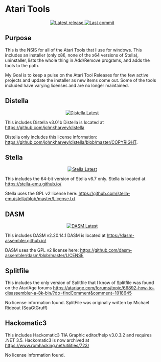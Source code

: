 # Atari Tools

<div align="center"><p>
    <a href="https://github.com/rallyrabbit/AtariTools-Installer/releases/latest">
      <img alt="Latest release" src="https://img.shields.io/github/v/release/rallyrabbit/AtariTools-Installer" />
    </a>
    <a href="https://github.com/rallyrabbit/AtariTools-Installer/pulse">
      <img alt="Last commit" src="https://img.shields.io/github/last-commit/rallyrabbit/AtariTools-Installer"/>
    </a>
</p></div>

## Purpose
This is the NSIS for all of the Atari Tools that I use for windows.  This includes an installer (only x86, none of the x64 versions of Stella), uninstaller, lists the whole thing in Add/Remove programs, and adds the tools to the path.

My Goal is to keep a pulse on the Atari Tool Releases for the few active projects and update the installer as new items come out.  Some of the tools included have varying licenses and are no longer maintained.

## Distella

<div align="center"><p>
    <a href="https://github.com/johnkharvey/distella">
      <img alt="Distella Latest" src="https://img.shields.io/github/v/release/johnkharvey/distella" />
    </a>
</p></div>

This includes Distella v3.01b
Distella is located at https://github.com/johnkharvey/distella

Distella only includes this license information: https://github.com/johnkharvey/distella/blob/master/COPYRIGHT.

## Stella

<div align="center"><p>
    <a href="https://github.com/stella-emu/stella">
      <img alt="Stella Latest" src="https://img.shields.io/github/v/release/stella-emu/stella" />
    </a>
</p></div>

This includes the 64-bit version of Stella v6.7 only.
Stella is located at https://stella-emu.github.io/

Stella uses the GPL v2 license here: https://github.com/stella-emu/stella/blob/master/License.txt

## DASM

<div align="center"><p>
    <a href="https://github.com/dasm-assembler/dasm">
      <img alt="DASM Latest" src="https://img.shields.io/github/v/release/dasm-assembler/dasm" />
    </a>
</p></div>

This includes DASM v2.20.14.1
DASM is located at https://dasm-assembler.github.io/

DASM uses the GPL v2 license here: https://github.com/dasm-assembler/dasm/blob/master/LICENSE

## Splitfile
This includes the only version of Splitfile that I know of
Splitfile was found on the AtariAge forums https://atariage.com/forums/topic/66892-how-to-disassembler-a-8k-bin/?do=findComment&comment=1018645

No license information found.  SplitFile was originally written by Michael Rideout (SeaGtGruff)

## Hackomatic3
This includes Hackomatic3 TIA Graphic editor/help v3.0.3.2 and requires .NET 3.5.
Hackomatic3 is now archived at https://www.romhacking.net/utilities/723/

No license information found.
